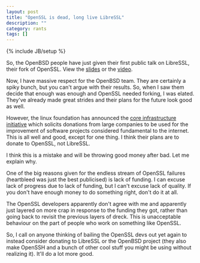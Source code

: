 ```yaml
---
layout: post
title: "OpenSSL is dead, long live LibreSSL"
description: ""
category: rants
tags: []
---
```

{% include JB/setup %}

So, the OpenBSD people have just given their first public talk on LibreSSL, their fork of OpenSSL. View the [slides](http://www.openbsd.org/papers/bsdcan14-libressl/index.html) or the [video](https://www.youtube.com/watch?v=GnBbhXBDmwU).

Now, I have massive respect for the OpenBSD team. They are certainly a spiky bunch, but you can't argue with their results. So, when I saw them decide that enough was enough and OpenSSL needed forking, I was elated. They've already made great strides and their plans for the future look good as well.

However, the linux foundation has announced the [core infrastructure initiative](http://www.linuxfoundation.org/programs/core-infrastructure-initiative) which solicits donations from large companies to be used for the improvement of software projects considered fundamental to the internet. This is all well and good, except for one thing. I think their plans are to donate to OpenSSL, not LibreSSL.

I think this is a mistake and will be throwing good money after bad. Let me explain why.

One of the big reasons given for the endless stream of OpenSSL failures (heartbleed was just the best publicised) is lack of funding. I can excuse lack of progress due to lack of funding, but I can't excuse lack of quality. If you don't have enough money to do something right, don't do it at all.

The OpenSSL developers apparently don't agree with me and apparently just layered on more crap in response to the funding they got, rather than going back to revisit the previous layers of dreck. This is unacceptable behaviour on the part of people who work on something like OpenSSL.

So, I call on anyone thinking of bailing the OpenSSL devs out yet again to instead consider donating to LibreSSL or the OpenBSD project (they also make OpenSSH and a bunch of other cool stuff you might be using without realizing it). It'll do a lot more good.
